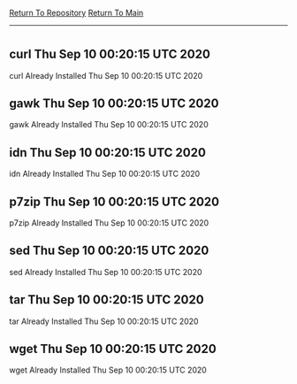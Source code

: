 [Return To Repository](https://github.com/deathbybandaid/piholeparser/)
[Return To Main](https://github.com/deathbybandaid/piholeparser/blob/master/RecentRunLogs/Mainlog.md)
____________________________________
# 
## curl Thu Sep 10 00:20:15 UTC 2020
curl Already Installed Thu Sep 10 00:20:15 UTC 2020
## gawk Thu Sep 10 00:20:15 UTC 2020
gawk Already Installed Thu Sep 10 00:20:15 UTC 2020
## idn Thu Sep 10 00:20:15 UTC 2020
idn Already Installed Thu Sep 10 00:20:15 UTC 2020
## p7zip Thu Sep 10 00:20:15 UTC 2020
p7zip Already Installed Thu Sep 10 00:20:15 UTC 2020
## sed Thu Sep 10 00:20:15 UTC 2020
sed Already Installed Thu Sep 10 00:20:15 UTC 2020
## tar Thu Sep 10 00:20:15 UTC 2020
tar Already Installed Thu Sep 10 00:20:15 UTC 2020
## wget Thu Sep 10 00:20:15 UTC 2020
wget Already Installed Thu Sep 10 00:20:15 UTC 2020
